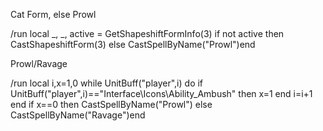 Cat Form, else Prowl

/run local _, _, active = GetShapeshiftFormInfo(3) if not active then CastShapeshiftForm(3) else CastSpellByName("Prowl")end



Prowl/Ravage

/run local i,x=1,0 while UnitBuff("player",i) do if UnitBuff("player",i)=="Interface\\Icons\\Ability_Ambush" then x=1 end i=i+1 end if x==0 then CastSpellByName("Prowl") else CastSpellByName("Ravage")end